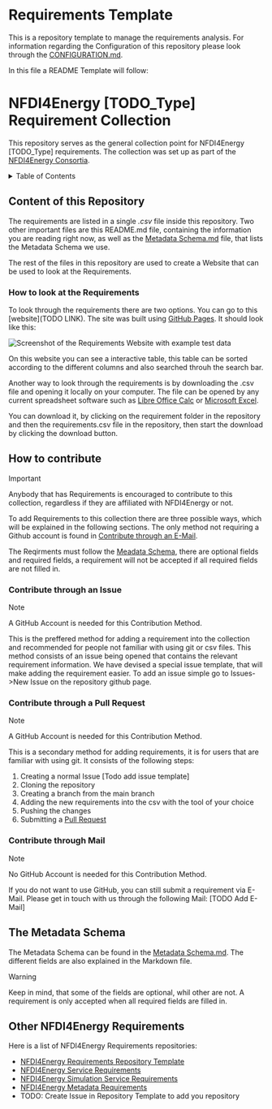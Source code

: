 # Requirements Template
This is a repository template to manage the requirements analysis. 
For information regarding the Configuration of this repository please look through the [CONFIGURATION.md](CONFIGURATION.md).

In this file a README Template will follow:

# NFDI4Energy [TODO_Type] Requirement Collection

This repository serves as the general collection point for NFDI4Energy [TODO_Type] requirements.
The collection was set up as part of the [NFDI4Energy Consortia](https://nfdi4energy.uol.de/).

<!-- TABLE OF CONTENTS -->
<details>
  <summary>Table of Contents</summary>
  <ol>
    <li>
      <a href="#content-of-this-repository">Content of this Repository</a>
      <ul>
        <li><a href="#how-to-look-at-the-requirements">How to look at the Requirements</a></li>
      </ul>
    </li>
    <li>
      <a href="#how-to-contribute">How to contribute</a>
      <ul>
        <li><a href="#contribute-through-an-issue">Contribute through an Issue</a></li>
        <li><a href="#contribute-through-a-pull-request">Contribute through a Pull Request</a></li>
        <li><a href="#contribute-through-mail">Contribute through a Mail</a></li>
      </ul>
    </li>
    <li><a href="#the-metadata-schema">The Metadata Schema</a></li>
    <li><a href="#other-nfdi4energy-requirements">Other NFDI4Energy Requirements</a></li>
  </ol>
</details>

## Content of this Repository

The requirements are listed in a single *.csv* file inside this repository. 
Two other important files are this README.md file, containing the information you are reading right now,
as well as the [Metadata Schema.md](./docs/content/requirements_metadata_schema.md) file, that lists the Metadata Schema we use.

The rest of the files in this repository are used to create a Website that can be used to look at the Requirements.

### How to look at the Requirements

To look through the requirements there are two options.
You can go to this [website](TODO LINK). The site was built using [GitHub Pages](https://pages.github.com/). It should look like this:


![Screenshot of the Requirements Website with example test data](TODO/path/to/img.png "Screenshot of the Website with Example Data")

On this website you can see a interactive table, this table can be sorted according to the different columns and also searched throuh the search bar.

Another way to look through the requirements is by downloading the .csv file and opening it locally on your computer.
The file can be opened by any current spreadsheet software such as [Libre Office Calc](https://de.libreoffice.org/discover/calc/) or [Microsoft Excel](https://www.microsoft.com/de-de/microsoft-365/excel?market=de).

You can download it, by clicking on the requirement folder in the repository and then the requirements.csv file in the repository, then start the download by clicking the download button.

## How to contribute

>[!IMPORTANT]
>Anybody that has Requirements is encouraged to contribute to this collection, regardless if they are affiliated with NFDI4Energy or not.

To add Requirements to this collection there are three possible ways, which will be explained in the following sections. The only method not requiring a Github account is found in <a href="#contribute-through-an-email">Contribute through an E-Mail</a>.

The Reqirments must follow the [Meadata Schema](#the-metadata-schema), there are optional fields and required fields, a requirement will not be accepted if all required fields are not filled in.

### Contribute through an Issue

>[!NOTE]
>A GitHub Account is needed for this Contribution Method.

This is the preffered method for adding a requirement into the collection and recommended for people not familiar with using git or csv files.
This method consists of an issue being opened that contains the relevant requirement information. We have devised a special issue template, that will make adding the requirement easier.
To add an issue simple go to Issues->New Issue on the repository github page.

### Contribute through a Pull Request

>[!NOTE]
>A GitHub Account is needed for this Contribution Method.

This is a secondary method for adding requirements, it is for users that are familiar with using git.
It consists of the following steps:

1. Creating a normal Issue [Todo add issue template]
2. Cloning the repository
3. Creating a branch from the main branch
4. Adding the new requirements into the csv with the tool of your choice
5. Pushing the changes
6. Submitting a [Pull Request](https://docs.github.com/en/pull-requests/collaborating-with-pull-requests/proposing-changes-to-your-work-with-pull-requests/creating-a-pull-request)

### Contribute through Mail
>[!NOTE]
>No GitHub Account is needed for this Contribution Method.

If you do not want to use GitHub, you can still submit a requirement via E-Mail.
Please get in touch with us through the following Mail:
[TODO Add E-Mail]

## The Metadata Schema

The Metadata Schema can be found in the [Metadata Schema.md](./docs/content/requirements_metadata_schema.md).
The different fields are also explained in the Markdown file.

>[!WARNING]
>Keep in mind, that some of the fields are optional, whil other are not. A requirement is only accepted when all required fields are filled in.

## Other NFDI4Energy Requirements

Here is a list of NFDI4Energy Requirements repositories:

- [NFDI4Energy Requirements Repository Template](https://github.com/NFDI4Energy/requirements_template)
- [NFDI4Energy Service Requirements](https://github.com/NFDI4Energy/nfdi4energy-service-requirements)
- [NFDI4Energy Simulation Service Requirements](https://github.com/NFDI4Energy/simulation-service-requirements)
- [NFDI4Energy Metadata Requirements](https://github.com/NFDI4Energy/metadata-requirements)
- TODO: Create Issue in Repository Template to add you repository